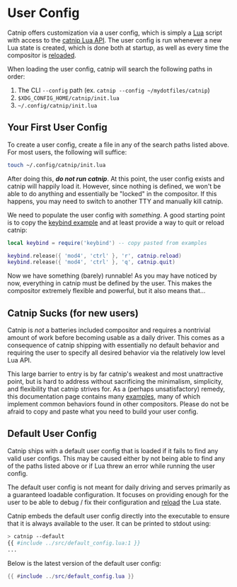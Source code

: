 # User Config

Catnip offers customization via a user config, which is simply a
[Lua](https://www.lua.org/) script with access to the
[catnip Lua API](api_catnip.md). The user config is run whenever a new Lua
state is created, which is done both at startup, as well as every time the
compositor is [reloaded](api_catnip.md#catnipreload).

When loading the user config, catnip will search the following paths in order:

1. The CLI `--config` path (ex. `catnip --config ~/mydotfiles/catnip`)
1. `$XDG_CONFIG_HOME/catnip/init.lua`
1. `~/.config/catnip/init.lua`

## Your First User Config

To create a user config, create a file in any of the search paths listed above.
For most users, the following will suffice:

```bash
touch ~/.config/catnip/init.lua
```

After doing this, ***do not run catnip***. At this point, the user config exists
and catnip will happily load it. However, since nothing is defined, we won't
be able to do anything and essentially be "locked" in the compositor. If this
happens, you may need to switch to another TTY and manually kill catnip.

We need to populate the user config with _something_. A good starting point is
to copy the [keybind example](examples_keybind.md) and at least provide a way
to quit or reload catnip:

```lua
local keybind = require('keybind') -- copy pasted from examples

keybind.release({ 'mod4', 'ctrl' }, 'r', catnip.reload)
keybind.release({ 'mod4', 'ctrl' }, 'q', catnip.quit)
```

Now we have something (barely) runnable! As you may have noticed by now,
everything in catnip must be defined by the user. This makes the compositor
extremely flexible and powerful, but it also means that...

## Catnip Sucks (for new users)

Catnip is _not_ a batteries included compositor and requires a nontrivial
amount of work before becoming usable as a daily driver. This comes as a
consequence of catnip shipping with essentially no default behavior and
requiring the user to specify all desired behavior via the relatively low level
Lua API.

This large barrier to entry is by far catnip's weakest and most unattractive
point, but is hard to address without sacrificing the minimalism, simplicity,
and flexibility that catnip strives for. As a (perhaps unsatisfactory) remedy,
this documentation page contains many [examples](examples_index.md), many of
which implement common behaviors found in other compositors. Please do not be
afraid to copy and paste what you need to build your user config.

## Default User Config

Catnip ships with a default user config that is loaded if it fails to find any
valid user configs. This may be caused either by not being able to find any of
the paths listed above or if Lua threw an error while running the user config.

The default user config is not meant for daily driving and serves primarily as a
guaranteed loadable configuration. It focuses on providing enough for the user
to be able to debug / fix their configuration and
[reload](api_catnip.md#catnipreload) the Lua state.

Catnip embeds the default user config directly into the executable to ensure
that it is always available to the user. It can be printed to stdout using:

```bash
> catnip --default
{{ #include ../src/default_config.lua:1 }}
...
```

Below is the latest version of the default user config:

```lua
{{ #include ../src/default_config.lua }}
```
